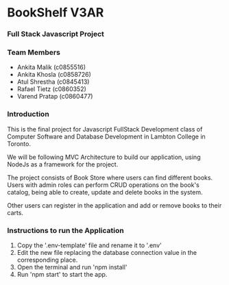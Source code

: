 # BookShelf V3AR

### Full Stack Javascript Project

### Team Members

- Ankita Malik (c0855516)
- Ankita Khosla (c0858726)
- Atul Shrestha (c0845413)
- Rafael Tietz (c0860352)
- Varend Pratap (c0860477)

### Introduction

This is the final project for Javascript FullStack Development class of Computer Software and Database Development in Lambton
College in Toronto.

We will be following MVC Architecture to build our application, using NodeJs as a framework for the project.

The project consists of Book Store where users can find different books. Users with admin roles can perform CRUD operations on the book's catalog, being able to create, update and delete books
in the system.

Other users can register in the application and add or remove books to their carts.

### Instructions to run the Application

1. Copy the '.env-template' file and rename it to '.env'
1. Edit the new file replacing the database connection value in the corresponding place.
1. Open the terminal and run 'npm install'
1. Run 'npm start' to start the app.
